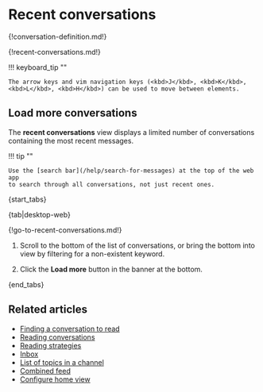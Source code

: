 # Recent conversations

{!conversation-definition.md!}

{!recent-conversations.md!}

!!! keyboard_tip ""

    The arrow keys and vim navigation keys (<kbd>J</kbd>, <kbd>K</kbd>,
    <kbd>L</kbd>, <kbd>H</kbd>) can be used to move between elements.

## Load more conversations

The **recent conversations** view displays a limited number of conversations
containing the most recent messages.

!!! tip ""

    Use the [search bar](/help/search-for-messages) at the top of the web app
    to search through all conversations, not just recent ones.

{start_tabs}

{tab|desktop-web}

{!go-to-recent-conversations.md!}

1. Scroll to the bottom of the list of conversations, or bring the bottom into
   view by filtering for a non-existent keyword.

1. Click the **Load more** button in the banner at the bottom.

{end_tabs}

## Related articles
* [Finding a conversation to read](/help/finding-a-conversation-to-read)
* [Reading conversations](/help/reading-conversations)
* [Reading strategies](/help/reading-strategies)
* [Inbox](/help/inbox)
* [List of topics in a channel](/help/list-of-topics)
* [Combined feed](/help/combined-feed)
* [Configure home view](/help/configure-home-view)
